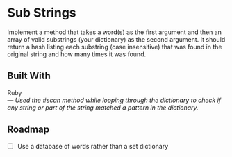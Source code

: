 # Sub Strings
Implement a method that takes a word(s) as the first argument and then an array of valid substrings (your dictionary) as the second argument. It should return a hash listing each substring (case insensitive) that was found in the original string and how many times it was found.

## Built With
Ruby  
*— Used the #scan method while looping through the dictionary to check if any string or part of the string matched a pattern in the dictionary.*

## Roadmap
- [ ] Use a database of words rather than a set dictionary